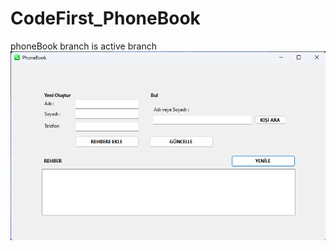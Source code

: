 # CodeFirst_PhoneBook
phoneBook branch is active branch
![phoneBook](https://github.com/omerfdev/CodeFirst_PhoneBook/blob/phoneBook/CodeFirst_PhoneBook/Image/phonebook.png)
